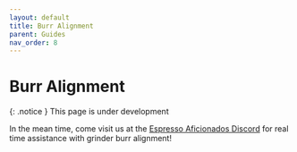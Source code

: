 ```yaml
---
layout: default
title: Burr Alignment
parent: Guides
nav_order: 8
---
```


# Burr Alignment

{: .notice }
This page is under development

In the mean time, come visit us at the [Espresso Aficionados Discord](https://discord.gg/espresso) for real time assistance with grinder burr alignment!
